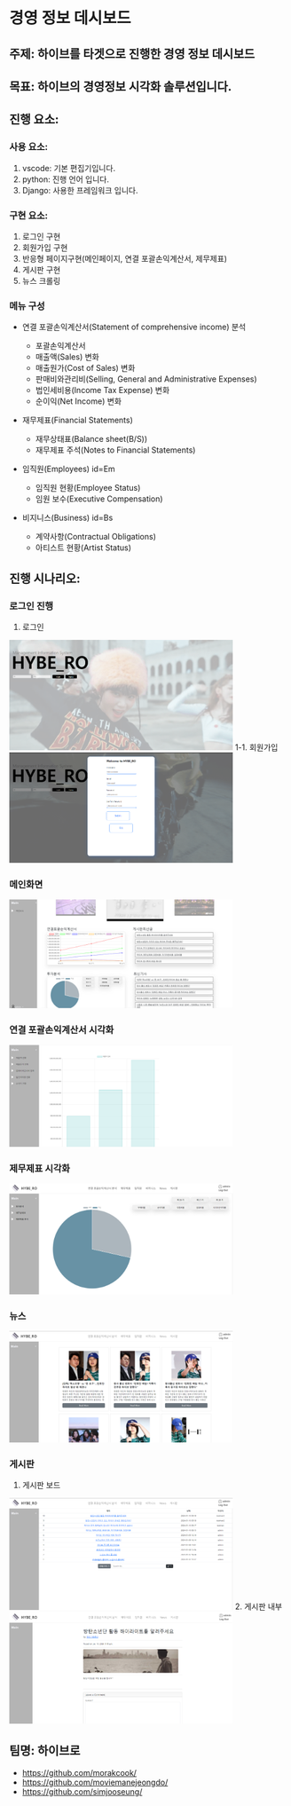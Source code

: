 # 경영 정보 데시보드

## 주제: 하이브를 타겟으로 진행한 경영 정보 데시보드

## 목표: 하이브의 경영정보 시각화 솔루션입니다.


## 진행 요소:

### 사용 요소:
1. vscode: 기본 편집기입니다.
2. python: 진행 언어 입니다.
3. Django: 사용한 프레임워크 입니다.

### 구현 요소:
1. 로그인 구현
2. 회원가입 구현
3. 반응형 페이지구현(메인페이지, 연결 포괄손익계산서, 제무제표)
4. 게시판 구현
5. 뉴스 크롤링

### 메뉴 구성

- 연결 포괄손익계산서(Statement of comprehensive income) 분석
    - 포괄손익계산서
    - 매출액(Sales) 변화
    - 매출원가(Cost of Sales) 변화
    - 판매비와관리비(Selling, General and Administrative Expenses)
    - 법인세비용(Income Tax Expense) 변화
    - 순이익(Net Income) 변화

- 재무제표(Financial Statements)                  
    - 재무상태표(Balance sheet(B/S))
    - 재무제표 주석(Notes to Financial Statements)

- 임직원(Employees) id=Em
    - 임직원 현황(Employee Status)     
    - 임원 보수(Executive Compensation)

- 비지니스(Business) id=Bs
    - 계약사항(Contractual Obligations)
    - 아티스트 현황(Artist Status)



## 진행 시나리오:

### 로그인 진행
1. 로그인
<img width="80%" src="https://github.com/morakcook/First_web/blob/main/data/demo_imgs/first_web%EB%A1%9C%EA%B7%B8%EC%9D%B8%EA%B5%AC%ED%98%84.png"/>
1-1. 회원가입
<img width="80%" src="https://github.com/morakcook/First_web/blob/main/data/demo_imgs/first_web%ED%9A%8C%EC%9B%90%EA%B0%80%EC%9E%85%EA%B5%AC%ED%98%84.png"/>

### 메인화면
<img width="80%" src="https://github.com/morakcook/First_web/blob/main/data/demo_imgs/first_web%EB%A9%94%EC%9D%B8%ED%8E%98%EC%9D%B4%EC%A7%80.png"/>

### 연결 포괄손익계산서 시각화
<img width="80%" src="https://github.com/morakcook/First_web/blob/main/data/demo_imgs/first_web%EC%97%B0%EA%B0%84%ED%8F%AC%EA%B4%84%EC%86%90%EC%9D%B5%EA%B3%84%EC%82%B0%EC%84%9C.png"/>

### 제무제표 시각화
<img width="80%" src="https://github.com/morakcook/First_web/blob/main/data/demo_imgs/first_web%EC%A0%9C%EB%AC%B4%EC%A0%9C%ED%91%9C.png"/>

### 뉴스
<img width="80%" src="https://github.com/morakcook/First_web/blob/main/data/demo_imgs/first_web%EB%89%B4%EC%8A%A4%ED%81%AC%EB%A1%A4%EB%A7%81.png"/>

### 게시판
1. 게시판 보드
<img width="80%" src="https://github.com/morakcook/First_web/blob/main/data/demo_imgs/first_web%EA%B2%8C%EC%8B%9C%ED%8C%901.png"/>
2. 게시판 내부
<img width="80%" src="https://github.com/morakcook/First_web/blob/main/data/demo_imgs/first_web%EA%B2%8C%EC%8B%9C%ED%8C%902.png"/>

## 팀명: 하이브로

- https://github.com/morakcook/
- https://github.com/moviemanejeongdo/
- https://github.com/simjooseung/








